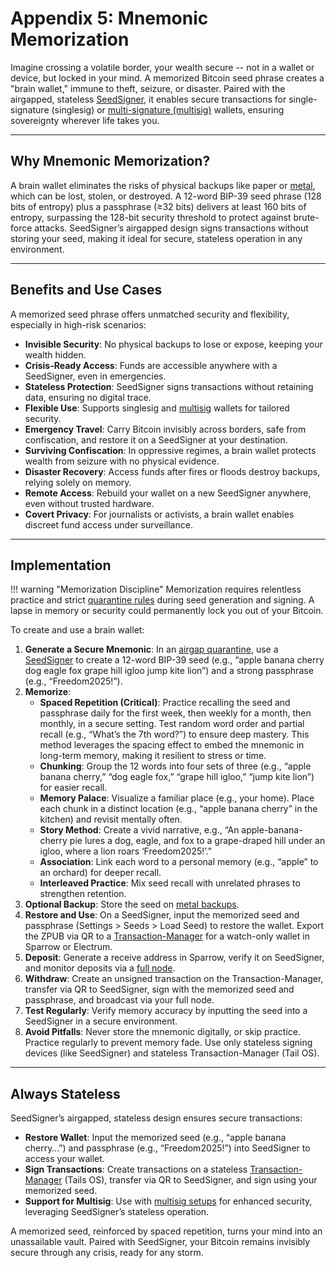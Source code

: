 # Appendix 5: Mnemonic Memorization

Imagine crossing a volatile border, your wealth secure -- not in a wallet or device, but locked in your mind. A memorized Bitcoin seed phrase creates a "brain wallet," immune to theft, seizure, or disaster. Paired with the airgapped, stateless [SeedSigner](https://seedsigner.com), it enables secure transactions for single-signature (singlesig) or [multi-signature (multisig)](../sovereignty/level-7.md) wallets, ensuring sovereignty wherever life takes you.

---

## Why Mnemonic Memorization?

A brain wallet eliminates the risks of physical backups like paper or [metal](../sovereignty/level-6.md), which can be lost, stolen, or destroyed. A 12-word BIP-39 seed phrase (128 bits of entropy) plus a passphrase (≥32 bits) delivers at least 160 bits of entropy, surpassing the 128-bit security threshold to protect against brute-force attacks. SeedSigner’s airgapped design signs transactions without storing your seed, making it ideal for secure, stateless operation in any environment.

---

## Benefits and Use Cases

A memorized seed phrase offers unmatched security and flexibility, especially in high-risk scenarios:

- **Invisible Security**: No physical backups to lose or expose, keeping your wealth hidden.
- **Crisis-Ready Access**: Funds are accessible anywhere with a SeedSigner, even in emergencies.
- **Stateless Protection**: SeedSigner signs transactions without retaining data, ensuring no digital trace.
- **Flexible Use**: Supports singlesig and [multisig](../sovereignty/level-7.md) wallets for tailored security.
- **Emergency Travel**: Carry Bitcoin invisibly across borders, safe from confiscation, and restore it on a SeedSigner at your destination.
- **Surviving Confiscation**: In oppressive regimes, a brain wallet protects wealth from seizure with no physical evidence.
- **Disaster Recovery**: Access funds after fires or floods destroy backups, relying solely on memory.
- **Remote Access**: Rebuild your wallet on a new SeedSigner anywhere, even without trusted hardware.
- **Covert Privacy**: For journalists or activists, a brain wallet enables discreet fund access under surveillance.

---

## Implementation

!!! warning "Memorization Discipline"
    Memorization requires relentless practice and strict [quarantine rules](../sovereignty/level-5.md) during seed generation and signing. A lapse in memory or security could permanently lock you out of your Bitcoin.

To create and use a brain wallet:

1. **Generate a Secure Mnemonic**: In an [airgap quarantine](../sovereignty/level-5.md), use a [SeedSigner](https://seedsigner.com) to create a 12-word BIP-39 seed (e.g., “apple banana cherry dog eagle fox grape hill igloo jump kite lion”) and a strong passphrase (e.g., “Freedom2025!”).
2. **Memorize**:
    - **Spaced Repetition (Critical)**: Practice recalling the seed and passphrase daily for the first week, then weekly for a month, then monthly, in a secure setting. Test random word order and partial recall (e.g., “What’s the 7th word?”) to ensure deep mastery. This method leverages the spacing effect to embed the mnemonic in long-term memory, making it resilient to stress or time.
    - **Chunking**: Group the 12 words into four sets of three (e.g., “apple banana cherry,” “dog eagle fox,” “grape hill igloo,” “jump kite lion”) for easier recall.
    - **Memory Palace**: Visualize a familiar place (e.g., your home). Place each chunk in a distinct location (e.g., “apple banana cherry” in the kitchen) and revisit mentally often.
    - **Story Method**: Create a vivid narrative, e.g., “An apple-banana-cherry pie lures a dog, eagle, and fox to a grape-draped hill under an igloo, where a lion roars ‘Freedom2025!’.”
    - **Association**: Link each word to a personal memory (e.g., “apple” to an orchard) for deeper recall.
    - **Interleaved Practice**: Mix seed recall with unrelated phrases to strengthen retention.
3. **Optional Backup**: Store the seed on [metal backups](../sovereignty/level-6.md).
4. **Restore and Use**: On a SeedSigner, input the memorized seed and passphrase (Settings > Seeds > Load Seed) to restore the wallet. Export the ZPUB via QR to a [Transaction-Manager](airgapped-computer.md) for a watch-only wallet in Sparrow or Electrum.
5. **Deposit**: Generate a receive address in Sparrow, verify it on SeedSigner, and monitor deposits via a [full node](../sovereignty/level-4.md).
6. **Withdraw**: Create an unsigned transaction on the Transaction-Manager, transfer via QR to SeedSigner, sign with the memorized seed and passphrase, and broadcast via your full node.
7. **Test Regularly**: Verify memory accuracy by inputting the seed into a SeedSigner in a secure environment.
8. **Avoid Pitfalls**: Never store the mnemonic digitally, or skip practice. Practice regularly to prevent memory fade. Use only stateless signing devices (like SeedSigner) and stateless Transaction-Manager (Tail OS).

---

## Always Stateless

SeedSigner’s airgapped, stateless design ensures secure transactions:

- **Restore Wallet**: Input the memorized seed (e.g., “apple banana cherry…”) and passphrase (e.g., “Freedom2025!”) into SeedSigner to access your wallet.
- **Sign Transactions**: Create transactions on a stateless [Transaction-Manager](airgapped-computer.md) (Tails OS), transfer via QR to SeedSigner, and sign using your memorized seed.
- **Support for Multisig**: Use with [multisig setups](../sovereignty/level-7.md) for enhanced security, leveraging SeedSigner’s stateless operation.

A memorized seed, reinforced by spaced repetition, turns your mind into an unassailable vault. 
Paired with SeedSigner, your Bitcoin remains invisibly secure through any crisis, ready for any storm.




